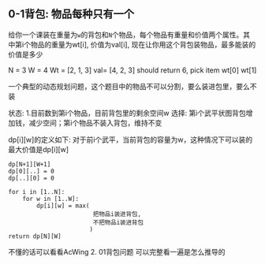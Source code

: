 
## 0-1背包: 物品每种只有一个
给你一个课装在重量为`w`的背包和`N`个物品，每个物品有重量和价值两个属性。其中第i个物品的重量为wt[i], 价值为val[i], 现在让你用这个背包装物品，最多能装的价值是多少

N = 3
W = 4
Wt = [2, 1, 3]
val= [4, 2, 3]
should return 6, pick item wt[0] wt[1]

一个典型的动态规划问题，这个题目中的物品不可以分割，要么装进包里，要么不装

状态: 1.目前数到第i个物品，目前背包里的剩余空间w
选择: 第i个武平状图背包增加钱，减少空间；第i个物品不装入背包，维持不变

dp[i][w]的定义如下: 对于前i个武平，当前背包的容量为w，这种情况下可以装的最大价值是dp[i][w]

```
dp[N+1][W+1]
dp[0][..] = 0
dp[..][0] = 0

for i in [1..N]:
    for w in [1..W]:
        dp[i][w] = max(
                        把物品i装进背包,
                        不把物品i装进背包
                       )
return dp[N][W]
```

不懂的话可以看看AcWing 2. 01背包问题
可以完整看一遍是怎么推导的